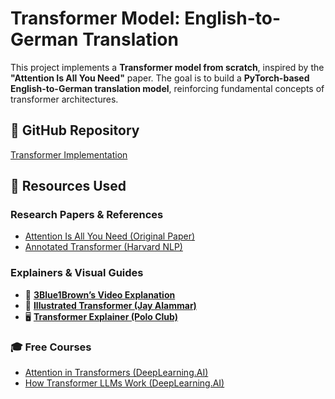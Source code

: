 # Transformer Model: English-to-German Translation  

This project implements a **Transformer model from scratch**, inspired by the **"Attention Is All You Need"** paper. The goal is to build a **PyTorch-based English-to-German translation model**, reinforcing fundamental concepts of transformer architectures.  

## 🔗 GitHub Repository  
[Transformer Implementation](https://github.com/buddeshya/Transformer/tree/main)  

## 📄 Resources Used  

### Research Papers & References  
- [Attention Is All You Need (Original Paper)](https://arxiv.org/pdf/1706.03762.pdf)  
- [Annotated Transformer (Harvard NLP)](https://nlp.seas.harvard.edu/annotated-transformer/)  

### Explainers & Visual Guides  
- 🎥 **[3Blue1Brown’s Video Explanation](https://www.youtube.com/watch?v=eMlx5fFNoYc&t=316s)**  
- 📖 **[Illustrated Transformer (Jay Alammar)](https://jalammar.github.io/illustrated-transformer/)**  
- 🖥️ **[Transformer Explainer (Polo Club)](https://poloclub.github.io/transformer-explainer/)**  

### 🎓 Free Courses  
- [Attention in Transformers (DeepLearning.AI)](https://learn.deeplearning.ai/courses/attention-in-transformers-concepts-and-code-in-pytorch/lesson/han2t/introduction?courseName=attention-in-transformers-concepts-and-code-in-pytorch)  
- [How Transformer LLMs Work (DeepLearning.AI)](https://learn.deeplearning.ai/courses/how-transformer-llms-work/lesson/nfshb/introduction)  
